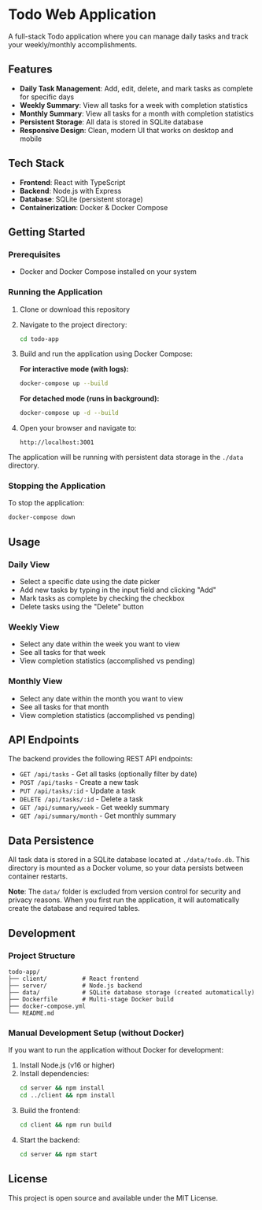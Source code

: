 # Todo Web Application

A full-stack Todo application where you can manage daily tasks and track your weekly/monthly accomplishments.

## Features

- **Daily Task Management**: Add, edit, delete, and mark tasks as complete for specific days
- **Weekly Summary**: View all tasks for a week with completion statistics
- **Monthly Summary**: View all tasks for a month with completion statistics
- **Persistent Storage**: All data is stored in SQLite database
- **Responsive Design**: Clean, modern UI that works on desktop and mobile

## Tech Stack

- **Frontend**: React with TypeScript
- **Backend**: Node.js with Express
- **Database**: SQLite (persistent storage)
- **Containerization**: Docker & Docker Compose

## Getting Started

### Prerequisites

- Docker and Docker Compose installed on your system

### Running the Application

1. Clone or download this repository
2. Navigate to the project directory:
   ```bash
   cd todo-app
   ```

3. Build and run the application using Docker Compose:
   
   **For interactive mode (with logs):**
   ```bash
   docker-compose up --build
   ```
   
   **For detached mode (runs in background):**
   ```bash
   docker-compose up -d --build
   ```

4. Open your browser and navigate to:
   ```
   http://localhost:3001
   ```

The application will be running with persistent data storage in the `./data` directory.

### Stopping the Application

To stop the application:
```bash
docker-compose down
```

## Usage

### Daily View
- Select a specific date using the date picker
- Add new tasks by typing in the input field and clicking "Add"
- Mark tasks as complete by checking the checkbox
- Delete tasks using the "Delete" button

### Weekly View
- Select any date within the week you want to view
- See all tasks for that week
- View completion statistics (accomplished vs pending)

### Monthly View
- Select any date within the month you want to view
- See all tasks for that month
- View completion statistics (accomplished vs pending)

## API Endpoints

The backend provides the following REST API endpoints:

- `GET /api/tasks` - Get all tasks (optionally filter by date)
- `POST /api/tasks` - Create a new task
- `PUT /api/tasks/:id` - Update a task
- `DELETE /api/tasks/:id` - Delete a task
- `GET /api/summary/week` - Get weekly summary
- `GET /api/summary/month` - Get monthly summary

## Data Persistence

All task data is stored in a SQLite database located at `./data/todo.db`. This directory is mounted as a Docker volume, so your data persists between container restarts.

**Note**: The `data/` folder is excluded from version control for security and privacy reasons. When you first run the application, it will automatically create the database and required tables.

## Development

### Project Structure
```
todo-app/
├── client/          # React frontend
├── server/          # Node.js backend
├── data/            # SQLite database storage (created automatically)
├── Dockerfile       # Multi-stage Docker build
├── docker-compose.yml
└── README.md
```

### Manual Development Setup (without Docker)

If you want to run the application without Docker for development:

1. Install Node.js (v16 or higher)
2. Install dependencies:
   ```bash
   cd server && npm install
   cd ../client && npm install
   ```
3. Build the frontend:
   ```bash
   cd client && npm run build
   ```
4. Start the backend:
   ```bash
   cd server && npm start
   ```

## License

This project is open source and available under the MIT License. 